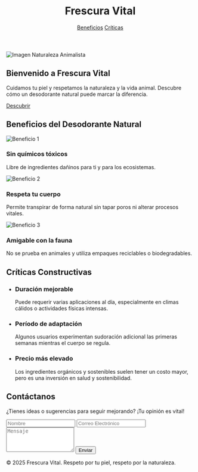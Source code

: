 <!DOCTYPE html>
<html lang="es">
<head>
  <meta charset="UTF-8" />
  <meta name="viewport" content="width=device-width, initial-scale=1.0"/>
  <title>Frescura Vital</title>
  <!-- Tailwind CSS CDN -->
  <script src="https://cdn.tailwindcss.com"></script>
</head>
<body class="bg-green-50 text-green-900 font-sans">
  <!-- Encabezado -->
  <header class="bg-green-800 text-white p-6">
    <div class="max-w-5xl mx-auto flex justify-between items-center">
      <h1 class="text-3xl font-bold">Frescura Vital</h1>
      <nav class="space-x-4">
        <a href="#beneficios" class="hover:underline">Beneficios</a>
        <a href="#criticas" class="hover:underline">Críticas</a>
      </nav>
    </div>
  </header>

  <!-- Hero -->
  <section class="max-w-5xl mx-auto p-8 text-center">
    <img src="https://th.bing.com/th/id/R.c68dccfd62c690089b1fe71ba3819bfb?rik=RnwRuSxu3RpEfg&pid=ImgRaw&r=0/1200x400/?nature,animals" alt="Imagen Naturaleza Animalista" class="w-full h-64 object-cover rounded-lg mb-6">
    <h2 class="text-4xl font-bold mb-4">Bienvenido a Frescura Vital</h2>
    <p class="mb-6 text-lg">Cuidamos tu piel y respetamos la naturaleza y la vida animal. Descubre cómo un desodorante natural puede marcar la diferencia.</p>
    <a href="#beneficios" class="bg-green-800 text-white px-6 py-3 rounded-full hover:bg-green-900">Descubrir</a>
  </section>

  <!-- Beneficios -->
  <section id="beneficios" class="bg-beige-50 py-12">
    <div class="max-w-5xl mx-auto px-6">
      <h2 class="text-3xl font-bold mb-6 text-center">Beneficios del Desodorante Natural</h2>
      <div class="grid grid-cols-1 md:grid-cols-3 gap-8">
        <div class="p-6 bg-green-100 rounded-lg shadow">
          <img src="https://i1.wp.com/www.vidanaturalsalud.com/wp-content/uploads/2019/10/hacer-desodorante-natural2.jpg?fit=1200%2C801&ssl=1/300x200/?plant,nature" alt="Beneficio 1" class="w-full h-40 object-cover rounded mb-4">
          <h3 class="text-xl font-bold mb-2">Sin químicos tóxicos</h3>
          <p>Libre de ingredientes dañinos para ti y para los ecosistemas.</p>
        </div>
        <div class="p-6 bg-green-100 rounded-lg shadow">
          <img src="https://static.vecteezy.com/system/resources/previews/004/664/860/non_2x/nontoxic-chemicals-concept-icon-zero-waste-products-care-for-environment-idea-thin-line-illustration-eco-organic-products-waste-management-isolated-outline-drawing-editable-stroke-vector.jpg/300x200/?organic,forest" alt="Beneficio 2" class="w-full h-40 object-cover rounded mb-4">
          <h3 class="text-xl font-bold mb-2">Respeta tu cuerpo</h3>
          <p>Permite transpirar de forma natural sin tapar poros ni alterar procesos vitales.</p>
        </div>
        <div class="p-6 bg-green-100 rounded-lg shadow">
          <img src="https://i.pinimg.com/736x/7c/a5/bb/7ca5bbcc6149ce0126fa24ad3b3a2761.jpg/300x200/?eco,animal" alt="Beneficio 3" class="w-full h-40 object-cover rounded mb-4">
          <h3 class="text-xl font-bold mb-2">Amigable con la fauna</h3>
          <p>No se prueba en animales y utiliza empaques reciclables o biodegradables.</p>
        </div>
      </div>
    </div>
  </section>

  <!-- Críticas Constructivas -->
  <section id="criticas" class="bg-green-100 py-12">
    <div class="max-w-5xl mx-auto px-6">
      <h2 class="text-3xl font-bold mb-6 text-center">Críticas Constructivas</h2>
      <ul class="space-y-6">
        <li class="bg-white p-6 rounded-lg shadow">
          <h3 class="text-xl font-bold mb-2">Duración mejorable</h3>
          <p>Puede requerir varias aplicaciones al día, especialmente en climas cálidos o actividades físicas intensas.</p>
        </li>
        <li class="bg-white p-6 rounded-lg shadow">
          <h3 class="text-xl font-bold mb-2">Período de adaptación</h3>
          <p>Algunos usuarios experimentan sudoración adicional las primeras semanas mientras el cuerpo se regula.</p>
        </li>
        <li class="bg-white p-6 rounded-lg shadow">
          <h3 class="text-xl font-bold mb-2">Precio más elevado</h3>
          <p>Los ingredientes orgánicos y sostenibles suelen tener un costo mayor, pero es una inversión en salud y sostenibilidad.</p>
        </li>
      </ul>
    </div>
  </section>

  <!-- Contacto -->
  <section id="contacto" class="max-w-5xl mx-auto p-8 text-center">
    <h2 class="text-3xl font-bold mb-4">Contáctanos</h2>
    <p class="mb-6">¿Tienes ideas o sugerencias para seguir mejorando? ¡Tu opinión es vital!</p>
    <form class="max-w-md mx-auto">
      <input type="text" placeholder="Nombre" class="w-full p-3 mb-4 border border-green-300 rounded" required />
      <input type="email" placeholder="Correo Electrónico" class="w-full p-3 mb-4 border border-green-300 rounded" required />
      <textarea placeholder="Mensaje" class="w-full p-3 mb-4 border border-green-300 rounded" rows="4" required></textarea>
      <button type="submit" class="bg-green-800 text-white px-6 py-3 rounded hover:bg-green-900">Enviar</button>
    </form>
  </section>

  <!-- Footer -->
  <footer class="bg-green-800 text-white text-center p-4">
    <p>&copy; 2025 Frescura Vital. Respeto por tu piel, respeto por la naturaleza.</p>
  </footer>
</body>
</html>
